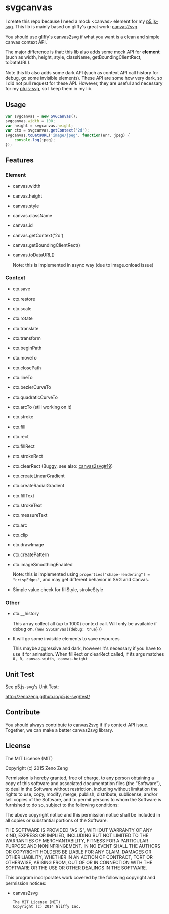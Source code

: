 # svgcanvas

I create this repo because I need a mock &lt;canvas&gt; element for my [p5.js-svg](https://github.com/zenozeng/p5.js-svg).
This lib is mainly based on gliffy's great work: [canvas2svg](https://github.com/gliffy/canvas2svg).

You should use [gliffy's canvas2svg](https://github.com/gliffy/canvas2svg) if what you want is a clean and simple canvas context API.

The major difference is that: this lib also adds some mock API for **element** (such as width, height, style, className, getBoundingClientRect, toDataURL).

Note this lib also adds some dark API (such as context API call history for debug, gc some invisible elements). These API are some how very dark, so I did not pull request for these API. However, they are useful and necessary for my [p5.js-svg](https://github.com/zenozeng/p5.js-svg), so I keep them in my lib.

## Usage

```javascript
var svgcanvas = new SVGCanvas();
svgcanvas.width = 100;
var height = svgcanvas.height;
var ctx = svgcanvas.getContext('2d');
svgcanvas.toDataURL('image/jpeg', function(err, jpeg) {
    console.log(jpeg);
});
```

## Features

### Element

- canvas.width
- canvas.height
- canvas.style
- canvas.className
- canvas.id
- canvas.getContext('2d')
- canvas.getBoundingClientRect()
- canvas.toDataURL()

    Note: this is implemented in async way (due to image.onload issue)

### Context

- ctx.save
- ctx.restore
- ctx.scale
- ctx.rotate
- ctx.translate
- ctx.transform
- ctx.beginPath
- ctx.moveTo
- ctx.closePath
- ctx.lineTo
- ctx.bezierCurveTo
- ctx.quadraticCurveTo
- ctx.arcTo (still working on it)
- ctx.stroke
- ctx.fill
- ctx.rect
- ctx.fillRect
- ctx.strokeRect
- ctx.clearRect (Buggy, see also: [canvas2svg#19](https://github.com/gliffy/canvas2svg/issues/19))
- ctx.createLinearGradient
- ctx.createRadialGradient
- ctx.fillText
- ctx.strokeText
- ctx.measureText
- ctx.arc
- ctx.clip
- ctx.drawImage
- ctx.createPattern
- ctx.imageSmoothingEnabled

    Note: this is implemented using `properties["shape-rendering"] = "crispEdges"`, and may get different behavior in SVG and Canvas.

- Simple value check for fillStyle, strokeStyle

### Other

- ctx.__history

    This array collect all (up to 1000) context call.
    Will only be available if debug on. (`new SVGCanvas({debug: true})`)

- It will gc some invisible elements to save resources

    This maybe aggressive and dark, however it's necessary if you have to use it for animation.
    When fillRect or clearRect called, if its args matches `0, 0, canvas.width, canvas.height`

## Unit Test

See p5.js-svg's Unit Test:

http://zenozeng.github.io/p5.js-svg/test/

## Contribute

You should always contribute to [canvas2svg](https://github.com/gliffy/canvas2svg) if it's context API issue.
Together, we can make a better canvas2svg library.

## License

The MIT License (MIT)

Copyright (c) 2015 Zeno Zeng

Permission is hereby granted, free of charge, to any person obtaining a copy
of this software and associated documentation files (the "Software"), to deal
in the Software without restriction, including without limitation the rights
to use, copy, modify, merge, publish, distribute, sublicense, and/or sell
copies of the Software, and to permit persons to whom the Software is
furnished to do so, subject to the following conditions:

The above copyright notice and this permission notice shall be included in all
copies or substantial portions of the Software.

THE SOFTWARE IS PROVIDED "AS IS", WITHOUT WARRANTY OF ANY KIND, EXPRESS OR
IMPLIED, INCLUDING BUT NOT LIMITED TO THE WARRANTIES OF MERCHANTABILITY,
FITNESS FOR A PARTICULAR PURPOSE AND NONINFRINGEMENT. IN NO EVENT SHALL THE
AUTHORS OR COPYRIGHT HOLDERS BE LIABLE FOR ANY CLAIM, DAMAGES OR OTHER
LIABILITY, WHETHER IN AN ACTION OF CONTRACT, TORT OR OTHERWISE, ARISING FROM,
OUT OF OR IN CONNECTION WITH THE SOFTWARE OR THE USE OR OTHER DEALINGS IN THE
SOFTWARE.

This program incorporates work covered by the following copyright and permission notices:

- canvas2svg

    ```
    The MIT License (MIT)
    Copyright (c) 2014 Gliffy Inc.
    ```
